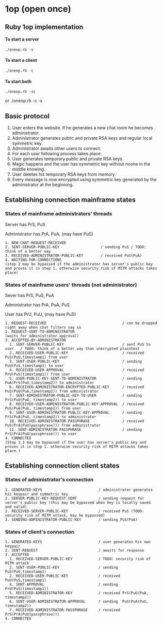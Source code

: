# 1op (open once)

## Ruby 1op implementation

#### To start a server
    ./oneop.rb -s

#### To start a client
    ./oneop.rb -c

#### To start both
    ./oneop.rb -sc
or
    ./oneop.rb -c -s

## Basic protocol

1. User enters the website. If he generates a new chat room he becomes administrator.
2. Administrator generates public and private RSA keys and regular local symmetric key.
3. Administrator awaits other users to connect.
4. For each user following process takes place:
  1. User generates temporary public and private RSA keys.
  2. Magic happens and the user has symmetric key without noone in the middle knowing.
  5. User deletes his temporary RSA keys from memory.
  6. Every message is now encrypted using symmetric key generated by the administrator at the beginning.

## Establishing connection mainframe states

### States of mainframe administrators' threads
Server has PrS, PuS

Administrator has PrA, PuA, (may have PuS)

    1. NEW-CHAT-REQUEST-RECEIVED
    2. SENT-SERVER-PUBLIC-KEY                   / sending PuS / TODO: think of a better way
    3. RECEIVED-ADMINISTRATOR-PUBLIC-KEY        / received PuS(PuA)
    4. WAITING-FOR-CONNECTIONS
    (step 2 may be bypassed if the administrator has server's public key and proves it in step 1. otherwise security risk of MITM attacks takes place)

### States of mainframe users' threads (not administrator)
Sever has PrS, PuS, PuA

Administrator has PrA, PuA, PuS

User has PrU, PuU, (may have PuS)

    1. REQUEST-RECEIVED                                   / can be dropped right away when chat filters say so
    2. REQUEST-SENT-TO-ADMINISTRATOR 
    (waits for administrator approval)
    3. ACCEPTED-BY-ADMINISTRATOR
      1. SENT-SERVER-PUBLIC-KEY                           / sent PuS to user   / TODO: think of a better way than unecrypted plaintext
      2. RECEIVED-USER-PUBLIC-KEY                         / received PuS(PuU,timestamp1) from user
      3. SENT-USER-PUBLIC-KEY                             / sending  PuU(PuS,timestamp1) to user
      4. RECEIVED-USER-APPROVAL                           / received PrU(PuS(timestamp1)) from user
      5. USER-PUBLIC-KEY-SENT-TO-ADMINISTRATOR            / sending  PuA(PrS(PuU,timestamp2)) to administrator
      6. RECEIVED-ADMINISTRATOR-ENCRYPTED-PUBLIC-KEY      / received PuS(PuU(PuA,timestamp2)) from administrator
      7. SENT-ADMINISTRATOR-PUBLIC-KEY-TO-USER            / sending  PrS(PuU(PuA, timestamp2)) to user
      8. RECEIVED-USER-ADMINISTRATOR-PUBLIC-KEY-APPROVAL  / received PuS(PuA(PuU, timestamp2)) from user
      9. SENT-USER-ADMINISTRATOR-PUBLIC-KEY-APPROVAL      / sending  PrS(PuA(PuU, timestamp2)) to administrator
      10. RECEIVED-ADMINISTRATOR-PASSPHRASE               / received PuS(PrA(PuU(passphrase))) from administrator
      11. SENT-ADMINISTRATOR-PASSPHRASE                   / sending  PrS(PrA(PuU(passphrase))) to user
    4. CONNECTED
    (Step 3.1 may be bypassed if the user has server's public key and proves it in step 1. otherwise security risk of MITM attacks takes place.)

## Establishing connection client states

### States of administrator's connection
    1. GENERATED-KEYS                          / administrator generates his keypair and symmetric key
    2. SERVER-PUBLIC-KEY-REQUEST-SENT          / sending request for server's public key (this may be bypassed when key is locally saved and valid)
    2. RECEIVED-SERVER-PUBLIC-KEY              / received PuS (TODO: security risk of MITM attack, may be bypassed)
    3. SENDING-ADMINISTRATOR-PUBLIC-KEY        / sending PuS(PuA)

### States of client's connection
    1. GENERATED-KEYS                          / user generates his own keypair
    2. SENT-REQUEST                            / awaits for response
    3. ACCEPTED
      1. RECEIVED-SERVER-PUBLIC-KEY            / TODO: security risk of MITM attack
      2. SENT-USER-PUBLIC-KEY                  / sending  PuS(PuU,timestamp1)
      2. RECEIVED-USER-PUBLIC-KEY              / received PuU(PuS,timestamp1)
      4. SENT-APPROVAL                         / sending  PrU(PuS(timestamp1))
      5. RECEIVED-ADMINISTRATOR-KEY            / received PrS(PuU(PuA, timestamp2))
      6. SENT-USER-ADMINISTRATOR-APPROVAL      / sending  PuS(PuA(PuU, timestamp2))
      7. RECEIVED-ADMINISTRATOR-PASSPHRASE     / received PrS(PrA(PuU(passphrase)))
    4. CONNECTED
